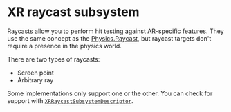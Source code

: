 # XR raycast subsystem

Raycasts allow you to perform hit testing against AR-specific features. They use the same concept as the [Physics.Raycast](https://docs.unity3d.com/ScriptReference/Physics.Raycast.html), but raycast targets don't require a presence in the physics world.

There are two types of raycasts:
- Screen point
- Arbitrary ray

Some implementations only support one or the other. You can check for support with [`XRRaycastSubsystemDescriptor`](../api/UnityEngine.XR.ARSubsystems.XRRaycastSubsystemDescriptor.html).
